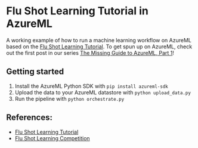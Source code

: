 # Flu Shot Learning Tutorial in AzureML

A working example of how to run a machine learning workflow on AzureML based on the [Flu Shot Learning Tutorial](https://github.com/drivendataorg/flu-shot-learning-tutorial). To get spun up on AzureML, check out the first post in our series [The Missing Guide to AzureML, Part 1](https://www.drivendata.co/blog/missing-guide-to-azureml-part1-setting-up-your-azureml-workspace/)!

## Getting started

1. Install the AzureML Python SDK with `pip install azureml-sdk`
1. Upload the data to your AzureML datastore with `python upload_data.py`
1. Run the pipeline with `python orchestrate.py`


## References:
- [Flu Shot Learning Tutorial](https://github.com/drivendataorg/flu-shot-learning-tutorial)
- [Flu Shot Learning Competition](https://www.drivendata.org/competitions/66/flu-shot-learning/)
